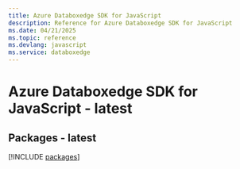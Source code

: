 ```yaml
---
title: Azure Databoxedge SDK for JavaScript
description: Reference for Azure Databoxedge SDK for JavaScript
ms.date: 04/21/2025
ms.topic: reference
ms.devlang: javascript
ms.service: databoxedge
---
```

# Azure Databoxedge SDK for JavaScript - latest
## Packages - latest
[!INCLUDE [packages](databoxedge-index.md)]